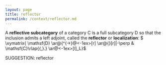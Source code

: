 ```yaml
---
layout: page
title: reflector
permalink: /context/reflector.md
---
```

 A **reflective subcategory** of a category $\mathsf{C}$ is a full subcategory $\mathsf{D}$ so that the inclusion admits a left adjoint, called the **reflector** or **localization**:
$ \xymatrix{ \mathsf{D} \ar@{^(->}@<-1ex>[r] \ar@{}[r]|-\perp & \mathsf{C}\rlap{{,}.} \ar@<-1ex>[l]_L}$


SUGGESTION: reflector